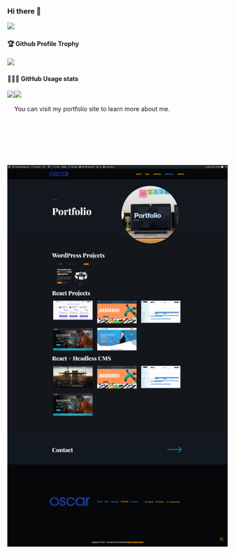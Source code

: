 ### Hi there 👋

![](https://komarev.com/ghpvc/?username=Cardoso-topdev)   <br />
<div>
  <h4>🏆 Github Profile Trophy</h4>
    <img src="https://github-profile-trophy.vercel.app/?username=Cardoso-topdev&column=8&theme=onedark"/>
</div>
<div>
  <h4>👨🏻‍💻 GitHub Usage stats</h4>
  <img height="170" align="left" src="https://github-readme-stats.vercel.app/api?username=Cardoso-topdev&show_icons=true&theme=radical" />
  <img src="https://github-readme-stats.vercel.app/api/top-langs/?username=Cardoso-topdev&layout=compact" />
</div>

You can visit my portfolio site to learn more about me. 

<!--
**Cardoso-topdev/Cardoso-topdev** is a ✨ _special_ ✨ repository because its `README.md` (this file) appears on your GitHub profile.

Here are some ideas to get you started:

- 🔭 I’m currently working on ...     
- 🌱 I’m currently learning ...  
- 👯 I’m looking to collaborate on ...     
- 🤔 I’m looking for help with ...  
- 💬 Ask me about ... 
- 📫 How to reach me: ... 
- 😄 Pronouns: ...
- ⚡ Fun fact: ...
-->
<div align="center">
  <a href="https://cardosolandings.com/">
    <img
      alt="Learn the smart, efficient way to test any JavaScript application."
      src="imgs/portfolio2.png"
    />
  </a>
</div>
